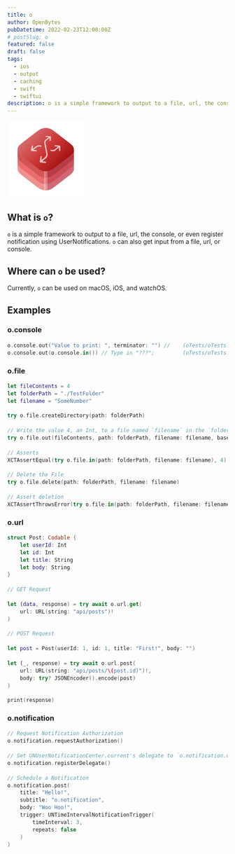 ```yaml
---
title: o
author: OpenBytes
pubDatetime: 2022-02-23T12:00:00Z
# postSlug: o
featured: false
draft: false
tags:
  - ios
  - output
  - caching
  - swift
  - swiftui
description: o is a simple framework to output to a file, url, the console, or even register notification using UserNotifications. o can also get input from a file, url, or console.
---
```


<img src="/assets/projects/images/openbytes-o.png" alt="Icon representing the OpenBytes o-framework." width="35%"/>

## What is `o`?

`o` is a simple framework to output to a file, url, the console, or even register notification using UserNotifications. `o` can also get input from a file, url, or console.

## Where can `o` be used?

Currently, `o` can be used on macOS, iOS, and watchOS. 

## Examples

### o.console
```swift
o.console.out("Value to print: ", terminator: "") //    (oTests/oTests.swift@7) [testExample()]: Value to print:
o.console.out(o.console.in()) // Type in "???";         (oTests/oTests.swift@8) [testExample()]: Optional("???")
```

### o.file
```swift
let fileContents = 4
let folderPath = "./TestFolder"
let filename = "SomeNumber"

try o.file.createDirectory(path: folderPath)

// Write the value 4, an Int, to a file named `filename` in the `folderPath` directory. Files using o.file are base64Encoded by default.
try o.file.out(fileContents, path: folderPath, filename: filename, base64Encoded: false)

// Asserts
XCTAssertEqual(try o.file.in(path: folderPath, filename: filename), 4)

// Delete the File
try o.file.delete(path: folderPath, filename: filename)

// Assert deletion
XCTAssertThrowsError(try o.file.in(path: folderPath, filename: filename) as Int)
```

### o.url
```swift
struct Post: Codable {
    let userId: Int
    let id: Int
    let title: String
    let body: String
}

// GET Request

let (data, response) = try await o.url.get(
    url: URL(string: "api/posts")!
)

// POST Request

let post = Post(userId: 1, id: 1, title: "First!", body: "")

let (_, response) = try await o.url.post(
    url: URL(string: "api/posts/\(post.id)")!,
    body: try? JSONEncoder().encode(post)
)

print(response)
```

### o.notification
```swift
// Request Notification Authorization 
o.notification.requestAuthorization()

// Set UNUserNotificationCenter.current's delegate to `o.notification.delegate`
o.notification.registerDelegate()

// Schedule a Notification
o.notification.post(
    title: "Hello!",
    subtitle: "o.notification",
    body: "Woo Hoo!",
    trigger: UNTimeIntervalNotificationTrigger(
        timeInterval: 3,
        repeats: false
    )
)
```